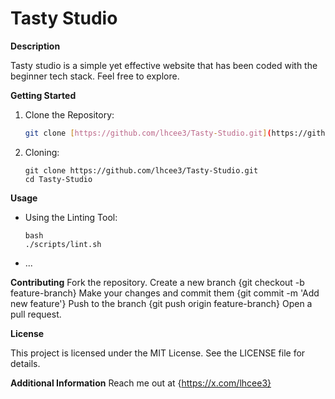 # Tasty Studio
**Description**

Tasty studio is a simple yet effective website that has been coded with the beginner tech stack.
Feel free to explore.

**Getting Started**

1. Clone the Repository:
    ```bash
    git clone [https://github.com/lhcee3/Tasty-Studio.git](https://github.com/lhcee3/Tasty-Studio.git)
    ```

2. Cloning:
   ```
   git clone https://github.com/lhcee3/Tasty-Studio.git
   cd Tasty-Studio
   ```


**Usage**

* Using the Linting Tool:
    ```
    bash
    ./scripts/lint.sh
    ```
* ...

**Contributing**
Fork the repository.
Create a new branch {git checkout -b feature-branch}
Make your changes and commit them {git commit -m 'Add new feature'}
Push to the branch {git push origin feature-branch}
Open a pull request.

**License**

This project is licensed under the MIT License. See the LICENSE file for details.

**Additional Information**
Reach me out at {https://x.com/lhcee3}
